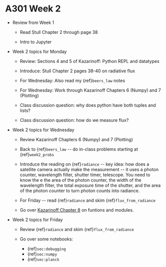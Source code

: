# A301 Week 2

* Review from Week 1

  * Read Stull Chapter 2 through page 38

  * Intro to Jupyter

* Week 2 topics for Monday

   * Review: Sections 4 and 5 of Kazarinoff:  Python REPL and datatypes

   * Introduce: Stull Chapter 2 pages 38-40 on radiative flux

   * For Wednesday: Also read my {ref}`beers_law` notes

   * For Wednesday: Work through Kazarinoff Chapters 6 (Numpy) and 7 (Plotting)

   * Class discussion question: why does python have both tuples and lists?

   * Class discussion question: how do we measure flux?


* Week 2 topics for Wednesday

  * Review Kazarinoff Chapters 6 (Numpy) and 7 (Plotting)

  * Back to {ref}`beers_law`  -- do in-class problems starting at {ref}`week2_probs`

  * Introduce the reading on {ref}`radiance` -- key idea: how does a satellite camera
    actually make the measurement -- it uses a photon counter,
    wavelength filter, shutter timer, telescope.  You need to know the e
    the area of the photon counter, the width of the  wavelength filter,
    the total exposure time of the shutter, and the area of the photon counter to
    turn photon counts into radiance.
  
  * For Friday -- read {ref}`radiance` and skim {ref}`flux_from_radiance`

  * Go over [Kazarinoff Chapter    8](https://atsc_web.eoas.ubc.ca/Functions-and-Modules/Introduction.html#functions-and-modules) on funtions and modules.

* Week 2 topics for Friday

  * Review {ref}`radiance` and skim {ref}`flux_from_radiance`

  * Go over some notebooks:

    * {ref}`sec:debugging`  
    * {ref}`sec:numpy`  
    * {ref}`sec:planck`  

